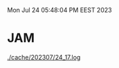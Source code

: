 Mon Jul 24 05:48:04 PM EEST 2023
# JAM
<a href='./cache/202307/24_17.log'>./cache/202307/24_17.log</a>

